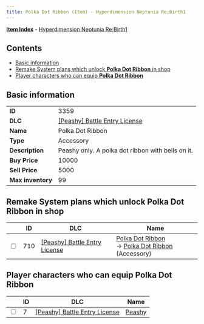 ```yaml
---
title: Polka Dot Ribbon (Item) - Hyperdimension Neptunia Re;Birth1
---
```


[**Item Index**](/neptunia/rb1/item/index.html) - [Hyperdimension Neptunia Re;Birth1](/neptunia/rb1)

## Contents

- [Basic information](#basic-information)
- [Remake System plans which unlock **Polka Dot Ribbon** in shop](#remake-system-plans-which-unlock-polka-dot-ribbon-in-shop)
- [Player characters who can equip **Polka Dot Ribbon**](#player-characters-who-can-equip-polka-dot-ribbon)
## Basic information

|   |   |
| -- | -- |
| **ID** | 3359 |
| **DLC** | [[Peashy] Battle Entry License](/neptunia/rb1/dlc/8-peashy.html) |
| **Name** | Polka Dot Ribbon |
| **Type** | Accessory |
| **Description** | Peashy only. A polka dot ribbon with bells on it. |
| **Buy Price** | 10000 |
| **Sell Price** | 5000 |
| **Max inventory** | 99 |


## Remake System plans which unlock **Polka Dot Ribbon** in shop

|    | ID | DLC | Name |
| -- | -- | --- | ---- |
| <input type="checkbox" id="rb1-remake-8-710" class="trackbox" /> | 710 | [[Peashy] Battle Entry License](/neptunia/rb1/dlc/8-peashy.html) | [Polka Dot Ribbon](/neptunia/rb1/remake/8-710-polka-dot-ribbon.html)<br /> → [Polka Dot Ribbon](/neptunia/rb1/item/8-3359-polka-dot-ribbon.html) (Accessory) |


## Player characters who can equip **Polka Dot Ribbon**

|    | ID | DLC | Name |
| -- | -- | --- | ---- |
| <input type="checkbox" id="rb1-player-8-7" class="trackbox" /> | 7 | [[Peashy] Battle Entry License](/neptunia/rb1/dlc/8-peashy.html) | [Peashy](/neptunia/rb1/player/8-7-peashy.html) |
